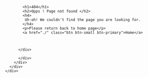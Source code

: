   <div class="site-blocks-cover overlay" style="background-image: url({{site.baseurl}}/assets/images/hero_bg_1.jpg);" data-aos="fade" data-stellar-background-ratio="0.5">
      <div class="container">
        <div class="row align-items-center justify-content-center text-center">
          <div class="col-md-8" data-aos="fade-up" data-aos-delay="400">
 <!-- slider content -->  
          <div>
           
           
            <h1>404</h1>
            <h2>Opps ! Page not found </h2>
            <h4>
             Uh-oh! We couldn't find the page you are looking for.
            </h4>
            <p>Please return back to home page</p>
            <a href="./" class="btn btn-small btn-primary">Home</a>



          </div>
 <!--       
{% for post in site.posts limit:1 %}  
            <h2 class="text-white font-weight-light mb-2 display-4">{{post.title}}</h2>
            <h3>{{post.contributor}}</h3>
            <hr style="height:2px; border-bottom:3px solid red">
            <h2 class="text-white font-weight-light mb-2 display-4">{{post.title-en}}</h2>
            <h3>{{post.contributor-en}}</h3>
            <div class="text-white mb-4"><span class="text-white-opacity-05"><small>By {{post.author}} | {{post.date}} | {{post.duration}}</small></span></div>
            <p><a href="{{post.url}}" class="btn btn-primary btn-sm py-3 px-4 small">More</a></p>
            <div class="player">
              <audio id="player2" preload="none" controls style="max-width: 100%">
                <source src="{{post.audio}}" type="audio/mp3">
              </audio>
            </div>
{% endfor %}
-->
 <!-- slider content --> 
          </div>
        </div>
      </div>
    </div>  


